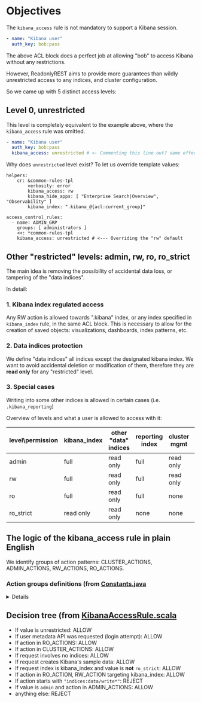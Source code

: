 # Objectives 

The `kibana_access` rule is not mandatory to support a Kibana session.

```yml
- name: "Kibana user"
  auth_key: bob:pass
```
The above ACL block does a perfect job at allowing "bob" to access Kibana without any restrictions.

However, ReadonlyREST aims to provide more guarantees than wildly unrestricted access to any indices, and cluster configuration. 

So we came up with 5 distinct access levels:

## Level 0, unrestricted
This level is completely equivalent to the example above, where the `kibana_access` rule was omitted.

```yml
- name: "Kibana user"
  auth_key: bob:pass
  kibana_access: unrestricted # <- Commenting this line out? same effect!
```

Why does `unrestricted` level exist? To let us override template values:

```
helpers:
    cr: &common-rules-tpl
        verbosity: error
        kibana_access: rw
        kibana_hide_apps: [ "Enterprise Search|Overview", "Observability" ]
        kibana_index: ".kibana_@{acl:current_group}"

access_control_rules:
  - name: ADMIN_GRP
    groups: [ administrators ]
    <<: *common-rules-tpl
    kibana_access: unrestricted # <--- Overriding the "rw" default
```

## Other "restricted" levels: admin, rw, ro, ro_strict
The main idea is removing the possibility of accidental data loss, or tampering of the "data indices".

In detail:

### 1. Kibana index regulated access
Any RW action is allowed towards ".kibana" index, or any index specified in `kibana_index` rule, in the same ACL block. 
This is necessary to allow for the creation of saved objects: visualizations, dashboards, index patterns, etc.

### 2. Data indices protection
We define "data indices" all indices except the designated kibana index.
We want to avoid accidental deletion or modification of them, therefore they are **read only** for any "restricted" level.

### 3. Special cases
Writing into some other indices is allowed in certain cases (i.e. `.kibana_reporting`)


Overview of levels and what a user is allowed to access with it:

| level\permission | kibana_index | other "data" indices | reporting index | cluster mgmt | ROR settings API |
|------------------|--------------|----------------------|-----------------|--------------|------------------|
| admin            | full         | read only            | full            | read only    | full             |
| rw               | full         | read only            | full            | read only    | none             |
| ro               | full         | read only            | full            | none         | none             |
| ro_strict        | read only    | read only            | none            | none         | none             |


## The logic of the kibana_access rule in plain English

We identify groups of action patterns: CLUSTER_ACTIONS, ADMIN_ACTIONS, RW_ACTIONS, RO_ACTIONS. 

### Action groups definitions (from [Constants.java](https://github.com/sscarduzio/elasticsearch-readonlyrest-plugin/blob/develop/core/src/main/scala/tech/beshu/ror/Constants.java)

<details>
  
```
CLUSTER_ACTIONS = [
      "cluster:monitor/nodes/info",
      "cluster:monitor/main",
      "cluster:monitor/health",
      "cluster:monitor/state",
      "cluster:monitor/ccr/follow_info",
      "cluster:*/xpack/*",
      "indices:admin/template/get*",
      "cluster:*/info",
      "cluster:*/get"
]
ADMIN_ACTIONS = [
      "cluster:ror/*",
      "indices:data/write/*", // <-- DEPRECATED!
      "indices:admin/create",
      "indices:admin/create_index",
      "indices:admin/ilm/*",
      "indices:monitor/*"
]
RW_ACTIONS = [
      "indices:admin/create",
      "indices:admin/create_index",
      "indices:admin/mapping/put",
      "indices:data/write/delete*",
      "indices:data/write/index",
      "indices:data/write/update*",
      "indices:data/write/bulk*",
      "indices:admin/template/*",
      "cluster:admin/settings/*",
      "indices:admin/aliases/*"
]
```
</details>
  
## Decision tree (from [KibanaAccessRule.scala](https://github.com/sscarduzio/elasticsearch-readonlyrest-plugin/blob/develop/core/src/main/scala/tech/beshu/ror/accesscontrol/blocks/rules/KibanaAccessRule.scala)
* If value is unrestricted: ALLOW
* If user metadata API was requested (login attempt): ALLOW
* If action in RO_ACTIONS: ALLOW
* If action in CLUSTER_ACTIONS: ALLOW
* If request involves no indices: ALLOW
* If request creates Kibana's sample data: ALLOW
* If request index is kibana_index and value is **not** `ro_strict`: ALLOW
* If action in RO_ACTION, RW_ACTION targeting kibana_index: ALLOW
* If action starts with `"indices:data/write*"`: REJECT
* If value is `admin` and action in ADMIN_ACTIONS: ALLOW
* anything else: REJECT


  

  
